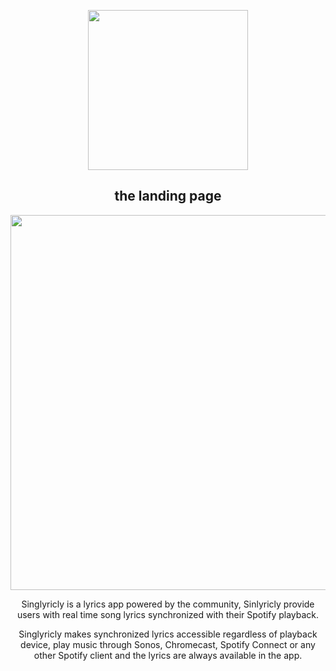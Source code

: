 <p align="center">
  <a href="http://singlyricly.com/">
  <img width="256" src="https://user-images.githubusercontent.com/457678/69186194-5e73f600-0b18-11ea-8d71-f4be4c674932.png">
  </a>
</p>
<p align="center">
  <h2 align="center">the landing page</h2>
</p>
<p align="center">
  <img width="600" src="https://user-images.githubusercontent.com/457678/69185653-7434eb80-0b17-11ea-8c54-e1b9723c5944.png">
</p>

<p align="center">
  Singlyricly is a lyrics app powered by the community, Sinlyricly provide users with real time song lyrics synchronized with their Spotify playback.
</p>
<p align="center">
  Singlyricly makes synchronized lyrics accessible regardless of playback device, play music through Sonos, Chromecast, Spotify Connect or any other Spotify client and the lyrics are always available in the app.
</p>

